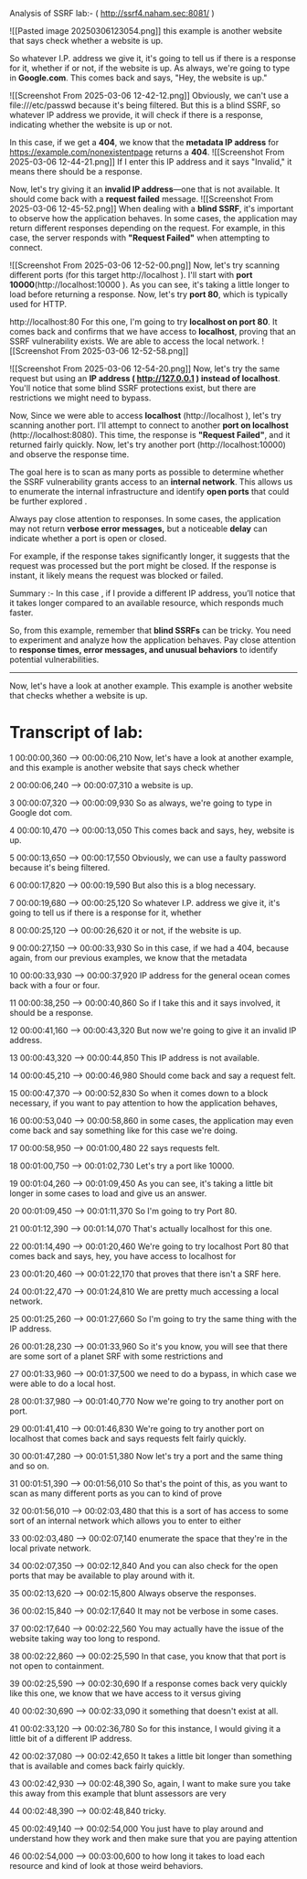 Analysis of SSRF lab:- ( http://ssrf4.naham.sec:8081/ )

![[Pasted image 20250306123054.png]]
this example is another website that says check whether a website is up.


So whatever I.P. address we give it, it's going to tell us if there is a response for it, whether
if or not, if the website is up.
As always, we're going to type in **Google.com**. This comes back and says, "Hey, the website is up."

![[Screenshot From 2025-03-06 12-42-12.png]]
Obviously, we can't use a file:///etc/passwd because it's being filtered. But this is a blind SSRF, so whatever IP address we provide, it will check if there is a response, indicating whether the website is up or not.


In this case, if we get a **404**, we know that the **metadata IP address** for https://example.com/nonexistentpage returns a **404**.
![[Screenshot From 2025-03-06 12-44-21.png]]
 If I enter this IP address and it says "Invalid," it means there should be a response.



Now, let's try giving it an **invalid IP address**—one that is not available. It should come back with a **request failed** message.
![[Screenshot From 2025-03-06 12-45-52.png]]
When dealing with a **blind SSRF**, it's important to observe how the application behaves. In some cases, the application may return different responses depending on the request. For example, in this case, the server responds with **"Request Failed"** when attempting to connect.





![[Screenshot From 2025-03-06 12-52-00.png]]
Now, let's try scanning different ports (for this target http://localhost ). I'll start with **port 10000**(http://localhost:10000 ). As you can see, it's taking a little longer to load before returning a response. Now, let's try **port 80**, which is typically used for HTTP.


http://localhost:80
For this one, I'm going to try **localhost on port 80**. It comes back and confirms that we have access to **localhost**, proving that an SSRF vulnerability exists. We are able to access the local network.
![[Screenshot From 2025-03-06 12-52-58.png]]









![[Screenshot From 2025-03-06 12-54-20.png]]
Now, let's try the same request but using an **IP address ( http://127.0.0.1 ) instead of localhost**. You'll notice that some blind SSRF protections exist, but there are restrictions we might need to bypass. 



Now,
Since we were able to access **localhost** (http://localhost ), let's try scanning another port.
I'll attempt to connect to another **port on localhost** (http://localhost:8080). This time, the response is **"Request Failed"**, and it returned fairly quickly. Now, let's try another port (http://localhost:10000) and observe the response time.



The goal here is to scan as many ports as possible to determine whether the SSRF vulnerability grants access to an **internal network**. This allows us to enumerate the internal infrastructure and identify **open ports** that could be further explored .



Always pay close attention to responses. In some cases, the application may not return **verbose error messages,** but a noticeable **delay** can indicate whether a port is open or closed.


For example, if the response takes significantly longer, it suggests that the request was processed but the port might be closed. If the response is instant, it likely means the request was blocked or failed.

Summary :- 
In this case , if I provide a different IP address, you’ll notice that it takes longer compared to an available resource, which responds much faster.


So, from this example, remember that **blind SSRFs** can be tricky. You need to experiment and analyze how the application behaves. Pay close attention to **response times, error messages, and unusual behaviors** to identify potential vulnerabilities.


---

Now, let's have a look at another example. This example is another website that checks whether a website is up.






















# Transcript of lab: 

1
00:00:00,360 --> 00:00:06,210
Now, let's have a look at another example, and this example is another website that says check whether

2
00:00:06,240 --> 00:00:07,310
a website is up.

3
00:00:07,320 --> 00:00:09,930
So as always, we're going to type in Google dot com.

4
00:00:10,470 --> 00:00:13,050
This comes back and says, hey, website is up.

5
00:00:13,650 --> 00:00:17,550
Obviously, we can use a faulty password because it's being filtered.

6
00:00:17,820 --> 00:00:19,590
But also this is a blog necessary.

7
00:00:19,680 --> 00:00:25,120
So whatever I.P. address we give it, it's going to tell us if there is a response for it, whether

8
00:00:25,120 --> 00:00:26,620
it or not, if the website is up.

9
00:00:27,150 --> 00:00:33,930
So in this case, if we had a 404, because again, from our previous examples, we know that the metadata

10
00:00:33,930 --> 00:00:37,920
IP address for the general ocean comes back with a four or four.

11
00:00:38,250 --> 00:00:40,860
So if I take this and it says involved, it should be a response.

12
00:00:41,160 --> 00:00:43,320
But now we're going to give it an invalid IP address.

13
00:00:43,320 --> 00:00:44,850
This IP address is not available.

14
00:00:45,210 --> 00:00:46,980
Should come back and say a request felt.

15
00:00:47,370 --> 00:00:52,830
So when it comes down to a block necessary, if you want to pay attention to how the application behaves,

16
00:00:53,040 --> 00:00:58,860
in some cases, the application may even come back and say something like for this case we're doing.

17
00:00:58,950 --> 00:01:00,480
22 says requests felt.

18
00:01:00,750 --> 00:01:02,730
Let's try a port like 10000.

19
00:01:04,260 --> 00:01:09,450
As you can see, it's taking a little bit longer in some cases to load and give us an answer.

20
00:01:09,450 --> 00:01:11,370
So I'm going to try Port 80.

21
00:01:12,390 --> 00:01:14,070
That's actually localhost for this one.

22
00:01:14,490 --> 00:01:20,460
We're going to try localhost Port 80 that comes back and says, hey, you have access to localhost for

23
00:01:20,460 --> 00:01:22,170
that proves that there isn't a SRF here.

24
00:01:22,470 --> 00:01:24,810
We are pretty much accessing a local network.

25
00:01:25,260 --> 00:01:27,660
So I'm going to try the same thing with the IP address.

26
00:01:28,230 --> 00:01:33,960
So it's you know, you will see that there are some sort of a planet SRF with some restrictions and

27
00:01:33,960 --> 00:01:37,500
we need to do a bypass, in which case we were able to do a local host.

28
00:01:37,980 --> 00:01:40,770
Now we're going to try another port on port.

29
00:01:41,410 --> 00:01:46,830
We're going to try another port on localhost that comes back and says requests felt fairly quickly.

30
00:01:47,280 --> 00:01:51,380
Now let's try a port and the same thing and so on.

31
00:01:51,390 --> 00:01:56,010
So that's the point of this, as you want to scan as many different ports as you can to kind of prove

32
00:01:56,010 --> 00:02:03,480
that this is a sort of has access to some sort of an internal network which allows you to enter to either

33
00:02:03,480 --> 00:02:07,140
enumerate the space that they're in the local private network.

34
00:02:07,350 --> 00:02:12,840
And you can also check for the open ports that may be available to play around with it.

35
00:02:13,620 --> 00:02:15,800
Always observe the responses.

36
00:02:15,840 --> 00:02:17,640
It may not be verbose in some cases.

37
00:02:17,640 --> 00:02:22,560
You may actually have the issue of the website taking way too long to respond.

38
00:02:22,860 --> 00:02:25,590
In that case, you know that that port is not open to containment.

39
00:02:25,590 --> 00:02:30,690
If a response comes back very quickly like this one, we know that we have access to it versus giving

40
00:02:30,690 --> 00:02:33,090
it something that doesn't exist at all.

41
00:02:33,120 --> 00:02:36,780
So for this instance, I would giving it a little bit of a different IP address.

42
00:02:37,080 --> 00:02:42,650
It takes a little bit longer than something that is available and comes back fairly quickly.

43
00:02:42,930 --> 00:02:48,390
So, again, I want to make sure you take this away from this example that blunt assessors are very

44
00:02:48,390 --> 00:02:48,840
tricky.

45
00:02:49,140 --> 00:02:54,000
You just have to play around and understand how they work and then make sure that you are paying attention

46
00:02:54,000 --> 00:03:00,600
to how long it takes to load each resource and kind of look at those weird behaviors.